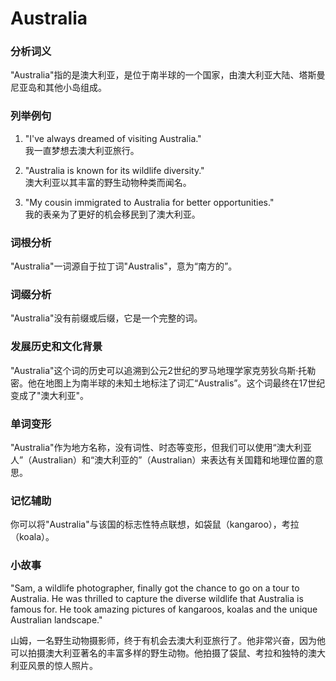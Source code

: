 # Australia

### 分析词义

  

"Australia"指的是澳大利亚，是位于南半球的一个国家，由澳大利亚大陆、塔斯曼尼亚岛和其他小岛组成。

  

### 列举例句

  

1.  "I've always dreamed of visiting Australia."  
    我一直梦想去澳大利亚旅行。
    
      
    
2.  "Australia is known for its wildlife diversity."  
    澳大利亚以其丰富的野生动物种类而闻名。
    
      
    
3.  "My cousin immigrated to Australia for better opportunities."  
    我的表亲为了更好的机会移民到了澳大利亚。
    
      
    

  

### 词根分析

  

"Australia"一词源自于拉丁词"Australis"，意为“南方的”。

  

### 词缀分析

  

"Australia"没有前缀或后缀，它是一个完整的词。

  

### 发展历史和文化背景

  

"Australia"这个词的历史可以追溯到公元2世纪的罗马地理学家克劳狄乌斯·托勒密。他在地图上为南半球的未知土地标注了词汇“Australis”。这个词最终在17世纪变成了"澳大利亚"。

  

### 单词变形

  

"Australia"作为地方名称，没有词性、时态等变形，但我们可以使用“澳大利亚人”（Australian）和“澳大利亚的”（Australian）来表达有关国籍和地理位置的意思。

  

### 记忆辅助

  

你可以将"Australia"与该国的标志性特点联想，如袋鼠（kangaroo），考拉（koala）。

  

### 小故事

  

"Sam, a wildlife photographer, finally got the chance to go on a tour to Australia. He was thrilled to capture the diverse wildlife that Australia is famous for. He took amazing pictures of kangaroos, koalas and the unique Australian landscape."

  

山姆，一名野生动物摄影师，终于有机会去澳大利亚旅行了。他非常兴奋，因为他可以拍摄澳大利亚著名的丰富多样的野生动物。他拍摄了袋鼠、考拉和独特的澳大利亚风景的惊人照片。
